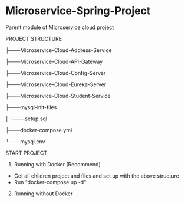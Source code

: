 # Microservice-Spring-Project

Parent module of Microservice cloud project

PROJECT STRUCTURE

├───Microservice-Cloud-Address-Service

├───Microservice-Cloud-API-Gateway

├───Microservice-Cloud-Config-Server

├───Microservice-Cloud-Eureka-Server

├───Microservice-Cloud-Student-Service

├───mysql-init-files

│   ├───setup.sql

├───docker-compose.yml

└───mysql.env

START PROJECT

1. Running with Docker (Recommend)

- Get all children project and files and set up with the above structure
- Run "docker-compose up -d"

2. Running without Docker 

